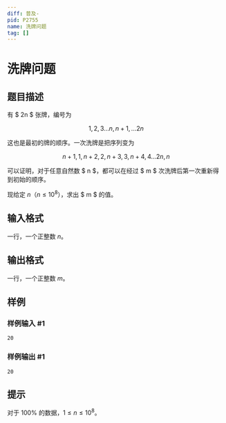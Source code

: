 ```yaml
---
diff: 普及-
pid: P2755
name: 洗牌问题
tag: []
---
```

# 洗牌问题
## 题目描述

有 $ 2n $ 张牌，编号为

$$ 1,2,3 \dots n,n+1, \dots 2n$$

这也是最初的牌的顺序。一次洗牌是把序列变为

$$ n+1,1,n+2,2,n+3,3,n+4,4 \dots 2n,n $$

可以证明，对于任意自然数 $ n $，都可以在经过 $ m $ 次洗牌后第一次重新得到初始的顺序。

现给定 $n$（$n \le 10^8$），求出 $ m $ 的值。
## 输入格式

一行，一个正整数 $n$。

## 输出格式

一行，一个正整数 $m$。

## 样例

### 样例输入 #1
```
20
```
### 样例输出 #1
```
20
```
## 提示

对于 $100 \%$ 的数据，$1 \le n \le 10^8$。
